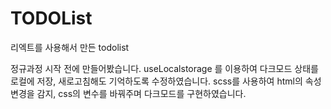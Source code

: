 # TODOList
 리엑트를 사용해서 만든 todolist 

 정규과정 시작 전에 만들어봤습니다. 
 useLocalstorage 를 이용하여 다크모드 상태를 로컬에 저장, 새로고침해도 기억하도록 수정하였습니다. 
 scss를 사용하여 html의 속성 변경을 감지, css의 변수를 바꿔주며 다크모드를 구현하였습니다. 
 
